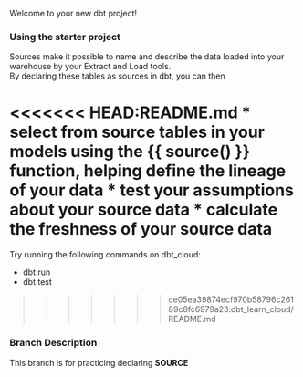 Welcome to your new dbt project!

### Using the starter project
Sources make it possible to name and describe the data loaded into your warehouse by your Extract and Load tools.   
By declaring these tables as sources in dbt, you can then

<<<<<<< HEAD:README.md
    * select from source tables in your models using the {{ source() }} function, helping define the lineage of your data
    * test your assumptions about your source data
    * calculate the freshness of your source data
=======
Try running the following commands on dbt_cloud:
- dbt run
- dbt test
>>>>>>> ce05ea39874ecf970b58796c26189c8fc6979a23:dbt_learn_cloud/README.md

### Branch Description
This branch is for practicing declaring **SOURCE**